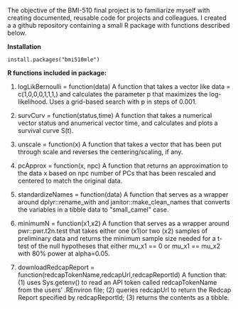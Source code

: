 The objective of the BMI-510 final project is to familiarize myself with creating documented, reusable code for projects and colleagues. 
I created a a github repository containing a small R package with functions described below.

**Installation**
```{r}
install.packages("bmi510mle")
```

**R functions included in package:**

  1. logLikBernoulli = function(data)
        A function that takes a vector like data = c(1,0,0,0,1,1,1,) and calculates the parameter p that maximizes the log-likelihood. Uses a grid-based search with p in steps of 0.001.

  2. survCurv = function(status,time)
        A function that takes a numerical vector status and anumerical vector time, and calculates and plots a survival curve S(t).

  3. unscale = function(x)
        A function that takes a vector that has been put through scale and reverses the centering/scaling, if any.

  4. pcApprox = function(x, npc)
        A function that returns an approximation to the data x based on npc number of PCs that has been rescaled and centered to match the original data.

  5. standardizeNames = function(data)
        A function that serves as a wrapper around dplyr::rename_with and janitor::make_clean_names that converts the variables in a tibble data to "small_camel" case. 

  6. minimumN = function(x1,x2)
        A function that serves as a wrapper around pwr::pwr.t2n.test that takes either one (x1)or two (x2) samples of preliminary data and returns the minimum sample size needed for a t-test of the null hypotheses that either mu_x1 == 0 or mu_x1 == mu_x2 with 80% power at alpha=0.05.

  7. downloadRedcapReport = function(redcapTokenName,redcapUrl,redcapReportId)
        A function that: (1) uses Sys.getenv() to read an API token called redcapTokenName from the users’ .REnviron file; (2) queries redcapUrl to return the Redcap Report specified by redcapReportId; (3) returns the contents as a tibble.
